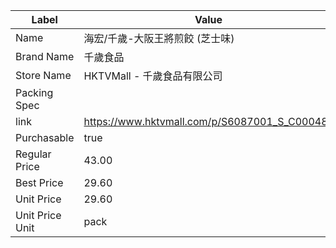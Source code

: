 | Label           | Value                                         |
| --------------- | --------------------------------------------- |
| Name            | 海宏/千歲-大阪王將煎餃 (芝士味)                            |
| Brand Name      | 千歲食品                                          |
| Store Name      | HKTVMall - 千歲食品有限公司                           |
| Packing Spec    |                                               |
| link            | https://www.hktvmall.com/p/S6087001_S_C00048a |
| Purchasable     | true                                          |
| Regular Price   | 43.00                                         |
| Best Price      | 29.60                                         |
| Unit Price      | 29.60                                         |
| Unit Price Unit | pack                                          |
